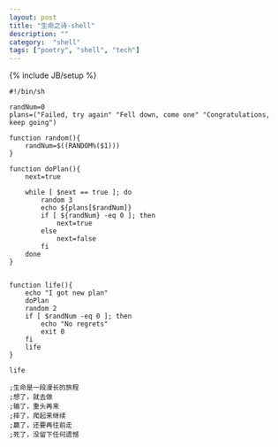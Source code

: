 ```yaml
---
layout: post
title: "生命之诗-shell"
description: ""
category:  "shell"
tags: ["poetry", "shell", "tech"]
---
```

{% include JB/setup %}

```
#!/bin/sh

randNum=0
plans=("Failed, try again" "Fell down, come one" "Congratulations, keep going")

function random(){
    randNum=$((RANDOM%($1)))
}

function doPlan(){
    next=true

    while [ $next == true ]; do
        random 3
        echo ${plans[$randNum]}
        if [ ${randNum} -eq 0 ]; then
            next=true
        else
            next=false
        fi
    done
}


function life(){
    echo "I got new plan"
    doPlan
    random 2
    if [ $randNum -eq 0 ]; then
        echo "No regrets"
        exit 0
    fi
    life
}

life
```

    ;生命是一段漫长的旅程
    ;想了，就去做
    ;输了，重头再来
    ;摔了，爬起来继续
    ;赢了，还要再往前走
    ;死了，没留下任何遗憾
